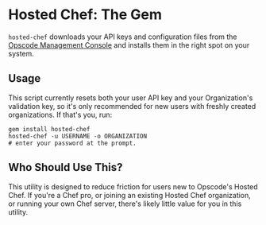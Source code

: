 # Hosted Chef: The Gem #

`hosted-chef` downloads your API keys and configuration files from the
[Opscode Management Console](https://manage.opscode.com) and installs
them in the right spot on your system.

## Usage ##
This script currently resets both your user API key and your
Organization's validation key, so it's only recommended for new users
with freshly created organizations. If that's you, run:

    gem install hosted-chef
    hosted-chef -u USERNAME -o ORGANIZATION
    # enter your password at the prompt.

## Who Should Use This? ##
This utility is designed to reduce friction for users new to Opscode's
Hosted Chef. If you're a Chef pro, or joining an existing Hosted Chef
organization, or running your own Chef server, there's likely little
value for you in this utility.

